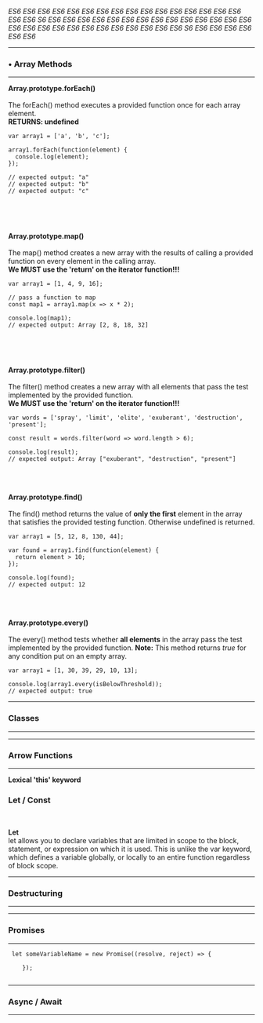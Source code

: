 


 *ES6 ES6 ES6 ES6 ES6 ES6 ES6 ES6 ES6 ES6 ES6 ES6 ES6 ES6 ES6 ES6 ES6 ES6 S6 ES6 ES6 ES6 ES6 ES6 ES6 ES6 ES6 ES6 ES6 ES6 ES6 ES6 ES6 ES6 ES6 ES6 ES6 ES6 ES6 ES6 ES6 ES6 ES6 ES6 ES6 S6 ES6 ES6 ES6 ES6 ES6 ES6* 

----------------------------------------------------------------

### • Array Methods

----------------------------------------------------------------

**Array.prototype.forEach()** 
<br>
<br>
The forEach() method executes a provided function once for each array element.<br>
**RETURNS: undefined**

```
var array1 = ['a', 'b', 'c'];

array1.forEach(function(element) {
  console.log(element);
});

// expected output: "a"
// expected output: "b"
// expected output: "c"


```
<br>
<br>

**Array.prototype.map()**
<br>
<br>
The map() method creates a new array with the results of calling a provided function on every element in the calling array.<br>
**We MUST use the 'return' on the iterator function!!!**


```
var array1 = [1, 4, 9, 16];

// pass a function to map
const map1 = array1.map(x => x * 2);

console.log(map1);
// expected output: Array [2, 8, 18, 32]


```

<br>
<br>

**Array.prototype.filter()**
<br>
<br>
The filter() method creates a new array with all elements that pass the test implemented by the provided function.<br>
**We MUST use the 'return' on the iterator function!!!**
<br>

```
var words = ['spray', 'limit', 'elite', 'exuberant', 'destruction', 'present'];

const result = words.filter(word => word.length > 6);

console.log(result);
// expected output: Array ["exuberant", "destruction", "present"]

```




<br>
<br>

**Array.prototype.find()**
<br>
<br>
The find() method returns the value of **only the first** element in the array that satisfies the provided testing function. Otherwise undefined is returned.

```
var array1 = [5, 12, 8, 130, 44];

var found = array1.find(function(element) {
  return element > 10;
});

console.log(found);
// expected output: 12

```



<br>
<br>

**Array.prototype.every()**
<br>
<br>
The every() method tests whether **all elements** in the array pass the test implemented by the provided function.
**Note:** This method returns *true* for any condition put on an empty array.


```
var array1 = [1, 30, 39, 29, 10, 13];

console.log(array1.every(isBelowThreshold));
// expected output: true

```







----------------------------------------------------------------

### Classes

----------------------------------------------------------------







----------------------------------------------------------------

### Arrow Functions

----------------------------------------------------------------

**Lexical 'this' keyword**

### Let / Const
<br>

**Let**
<br>
let allows you to declare variables that are limited in scope to the block, statement, or expression on which it is used. This is unlike the var keyword, which defines a variable globally, or locally to an entire function regardless of block scope.




----------------------------------------------------------------

### Destructuring

----------------------------------------------------------------







----------------------------------------------------------------

### Promises

----------------------------------------------------------------

```
 let someVariableName = new Promise((resolve, reject) => {
        
    });


```





----------------------------------------------------------------

### Async / Await

----------------------------------------------------------------
